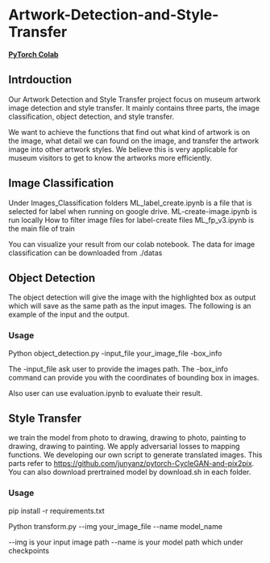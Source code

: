 # Artwork-Detection-and-Style-Transfer

**[PyTorch Colab](https://colab.research.google.com/drive/137a1Q-XYZZRvNoTa9nQ6oDJGc8p7IdBf#scrollTo=-9VDfC-ie19P)**

## Intrdouction
Our Artwork Detection and Style Transfer project focus on museum artwork image detection and style transfer. It mainly contains three parts, the image classification, object detection, and style transfer.

We want to achieve the functions that find out what kind of artwork is on the image, what detail we can found on the image, and transfer the artwork image into other artwork styles. We believe this is very applicable for museum visitors to get to know the artworks more efficiently.

## Image Classification
Under Images_Classification folders
ML_label_create.ipynb is a file that is selected for label when running on google drive.
ML-create-image.ipynb is run locally How to filter image files for label-create files
ML_fp_v3.ipynb is the main file of train

You can visualize your result from our colab notebook. The data for image classification can be downloaded from ./datas

## Object Detection
The object detection will give the image with the highlighted box as output which will save as the same path as the input images. The following is an example of the input and the output. 

### Usage
Python object_detection.py -input_file your_image_file -box_info

The -input_file ask user to provide the images path.
The -box_info command can provide you with the coordinates of bounding box in images.

Also user can use evaluation.ipynb to evaluate their result. 

## Style Transfer
we train the model from photo to drawing, drawing to photo, painting to drawing, drawing to painting. We apply adversarial losses to mapping functions. We developing our own script to generate translated images. This parts refer to https://github.com/junyanz/pytorch-CycleGAN-and-pix2pix. You can also download prertrained model by download.sh in each folder.

### Usage
pip install -r requirements.txt

Python transform.py --img your_image_file --name model_name

--img is your input image path
--name is your model path which under checkpoints

